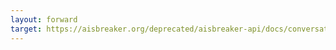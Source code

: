 ```yaml
---
layout: forward
target: https://aisbreaker.org/deprecated/aisbreaker-api/docs/conversation-state
---
```

